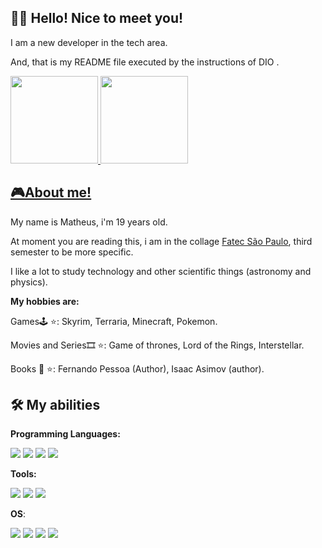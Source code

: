 
## 👨‍💻 Hello! Nice to meet you!
I am a new developer in the tech area. 

And, that is my README file executed by the instructions of DIO .

<div>
  <a href="https://github.com/techmths">
  <img height="140em" src="https://github-readme-stats.vercel.app/api?username=techmths&show_icons=true&theme=dark&include_all_commits=true&count_private=true"/>
  <img height="140em" src="https://github-readme-stats.vercel.app/api/top-langs/?username=techmths&layout=compact&langs_count=16&theme=dark"/>
</div>

## 🎮About me!
<div>
  <a>
  My name is Matheus, i'm 19 years old.
  
  At moment you are reading this, i am in the collage [Fatec São Paulo](https://www.fatecsp.br/), third semester to be more specific.
  
  I like a lot to study technology and other scientific things (astronomy and physics).
  
  **My hobbies are:**
  
  Games🕹 ⭐: Skyrim, Terraria, Minecraft, Pokemon. 
  
  Movies and Series🎞 ⭐: Game of thrones, Lord of the Rings, Interstellar.
  
  Books 📕 ⭐: Fernando Pessoa (Author), Isaac Asimov (author).
  </a>
</div>

## 🛠 My abilities

**Programming Languages:**

<div>
  <img src = "https://img.shields.io/badge/python-3670A0?style=for-the-badge&logo=python&logoColor=ffdd54">
  
  <img src = "https://img.shields.io/badge/C-00599C?style=for-the-badge&logo=c&logoColor=white">
  
  <img src = "https://img.shields.io/badge/C%2B%2B-00599C?style=for-the-badge&logo=c%2B%2B&logoColor=white">
  
  <img src = "https://img.shields.io/badge/java-%23ED8B00.svg?style=for-the-badge&logo=openjdk&logoColor=white">
</div>

**Tools:** 
<div>
  <img src = "https://img.shields.io/badge/MySQL-00000F?style=for-the-badge&logo=mysql&logoColor=white">
  
  <img src="https://img.shields.io/badge/SQLite-000?style=for-the-badge&logo=sqlite&logoColor=07405E">
  
  <img src="https://img.shields.io/badge/GIT-E44C30?style=for-the-badge&logo=git&logoColor=white">
</div>

**OS**:
<div>
  <img src="https://img.shields.io/badge/Linux-000?style=for-the-badge&logo=linux&logoColor=FCC624">

  <img src="https://img.shields.io/badge/Ubuntu-35495E?style=for-the-badge&logo=ubuntu&logoColor=2CA5E0">

  <img src="https://img.shields.io/badge/Windows-000?style=for-the-badge&logo=windows&logoColor=2CA5E0">

  <img src="https://img.shields.io/badge/Android-3DDC84?style=for-the-badge&logo=android&logoColor=white">
</div>
